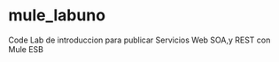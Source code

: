 mule_labuno
===========

Code Lab de introduccion para publicar Servicios Web SOA,y REST con Mule ESB